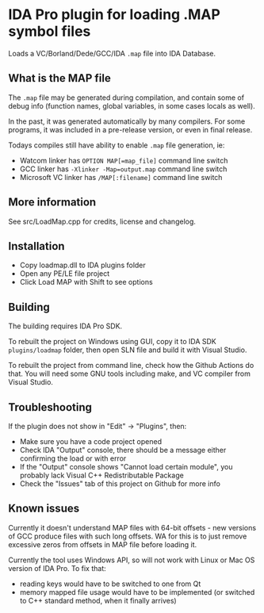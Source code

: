 # IDA Pro plugin for loading .MAP symbol files

Loads a VC/Borland/Dede/GCC/IDA `.map` file into IDA Database.

## What is the MAP file

The `.map` file may be generated during compilation, and contain some of debug info (function names, global variables,
in some cases locals as well).

In the past, it was generated automatically by many compilers. For some programs, it was included in a pre-release
version, or even in final release.

Todays compiles still have ability to enable `.map` file generation, ie:

* Watcom linker has `OPTION MAP[=map_file]` command line switch
* GCC linker has `-Xlinker -Map=output.map` command line switch
* Microsoft VC linker has `/MAP[:filename]` command line switch

## More information

See src/LoadMap.cpp for credits, license and changelog.

## Installation

* Copy loadmap.dll to IDA plugins folder
* Open any PE/LE file project
* Click Load MAP with Shift to see options

## Building

The building requires IDA Pro SDK.

To rebuilt the project on Windows using GUI, copy it to IDA SDK `plugins/loadmap` folder, then open SLN file and build it with Visual Studio.

To rebuilt the project from command line, check how the Github Actions do that. You will need some GNU tools including make, and VC compiler from Visual Studio.

## Troubleshooting

If the plugin does not show in "Edit" -> "Plugins", then:
* Make sure you have a code project opened
* Check IDA "Output" console, there should be a message either confirming the load or with error
* If the "Output" console shows "Cannot load certain module", you probably lack Visual C++ Redistributable Package
* Check the "Issues" tab of this project on Github for more info

## Known issues

Currently it doesn't understand MAP files with 64-bit offsets - new versions of GCC produce files with such long offsets.
WA for this is to just remove excessive zeros from offsets in MAP file before loading it.

Currently the tool uses Windows API, so will not work with Linux or Mac OS version of IDA Pro. To fix that:
* reading keys would have to be switched to one from Qt
* memory mapped file usage would have to be implemented (or switched to C++ standard method, when it finally arrives)
